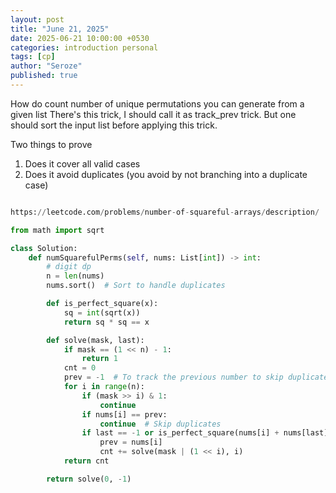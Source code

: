 ```yaml
---
layout: post
title: "June 21, 2025"
date: 2025-06-21 10:00:00 +0530
categories: introduction personal
tags: [cp]
author: "Seroze"
published: true
---
```


How do count number of unique permutations you can generate from a given list
There's this trick, I should call it as track_prev trick. But one should sort
the input list before applying this trick.

Two things to prove
1. Does it cover all valid cases
2. Does it avoid duplicates (you avoid by not branching into a duplicate case)



```python

https://leetcode.com/problems/number-of-squareful-arrays/description/

from math import sqrt

class Solution:
    def numSquarefulPerms(self, nums: List[int]) -> int:
        # digit dp
        n = len(nums)
        nums.sort()  # Sort to handle duplicates

        def is_perfect_square(x):
            sq = int(sqrt(x))
            return sq * sq == x

        def solve(mask, last):
            if mask == (1 << n) - 1:
                return 1
            cnt = 0
            prev = -1  # To track the previous number to skip duplicates
            for i in range(n):
                if (mask >> i) & 1:
                    continue
                if nums[i] == prev:
                    continue  # Skip duplicates
                if last == -1 or is_perfect_square(nums[i] + nums[last]):
                    prev = nums[i]
                    cnt += solve(mask | (1 << i), i)
            return cnt

        return solve(0, -1)

```
